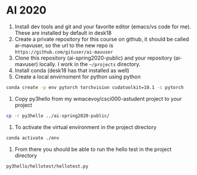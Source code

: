 # AI 2020

1. Install dev tools and git and your favorite editor (emacs/vs code for me). These are installed by default in desk18
1. Create a private repository for this course on github, it should be called ai-mavuser, so the url to the new repo is `https://github.com/gituser/ai-mavuser`
1. Clone this repository (ai-spring2020-public) and your repository (ai-mavuser) locally.  I work in the `~/projects` directory.
1. Install conda (desk18 has that installed as well)
1. Create a local envirnoment for python using python
```bash
conda create -p env pytorch torchvision cudatoolkit=10.1 -c pytorch

```
1. Copy py3hello from my wmacevoy/csci000-astudent project to your project
```bash
cp -r py3hello ../ai-spring2020-public/
```
1. To activate the virtual environment in the project directory
```bash
conda activate ./env
```
1. From there you should be able to run the hello test in the project directory
```bash
py3hello/hellotest/hellotest.py
```

